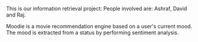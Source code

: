 This is our information retrieval project:
People involved are: Ashraf, David and Raj.

Moodie is a movie recommendation engine based on a user's current mood.
The mood is extracted from a status by performing sentiment analysis.

